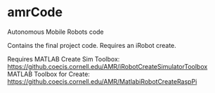 # amrCode
Autonomous Mobile Robots code

Contains the final project code. Requires an iRobot create.

Requires
MATLAB Create Sim Toolbox: https://github.coecis.cornell.edu/AMR/iRobotCreateSimulatorToolbox
MATLAB Toolbox for Create: https://github.coecis.cornell.edu/AMR/MatlabiRobotCreateRaspPi
